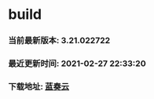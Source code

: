 # build

### 当前最新版本: 3.21.022722
### 最近更新时间: 2021-02-27 22:33:20
### 下载地址: [蓝奏云](https://wwa.lanzous.com/b0d8bblej)

